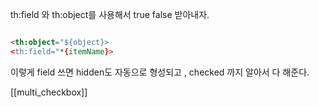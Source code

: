 th:field 와 th:object를 사용해서 true false 받아내자.
```html

<th:object="${object}>
<th:field="*{itemName}>
```
이렇게 field 쓰면 hidden도 자동으로 형성되고 , checked 까지 알아서 다 해준다.

[[multi_checkbox]]

